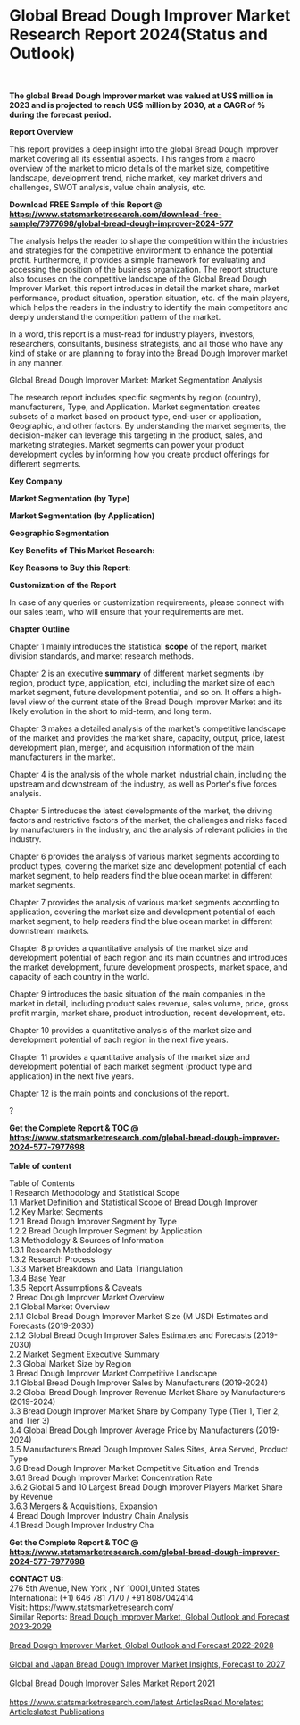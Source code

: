 <h1>Global Bread Dough Improver Market Research Report 2024(Status and Outlook)</h1><br/><p><strong>The global Bread Dough Improver market was valued at US$ million in 2023 and is projected to reach US$ million by 2030, at a <strong>CAGR</strong> of % during the forecast period.</strong></p><p><strong>Report Overview</strong></p><p>This report provides a deep insight into the global Bread Dough Improver market covering all its essential aspects. This ranges from a macro overview of the market to micro details of the market size, competitive landscape, development trend, niche market, key market drivers and challenges, SWOT analysis, value chain analysis, etc.</p><p><strong>Download FREE Sample of this Report @ <a href="https://www.statsmarketresearch.com/download-free-sample/7977698/global-bread-dough-improver-2024-577">https://www.statsmarketresearch.com/download-free-sample/7977698/global-bread-dough-improver-2024-577</a></strong></p><p>The analysis helps the reader to shape the competition within the industries and strategies for the competitive environment to enhance the potential profit. Furthermore, it provides a simple framework for evaluating and accessing the position of the business organization. The report structure also focuses on the competitive landscape of the Global Bread Dough Improver Market, this report introduces in detail the market share, market performance, product situation, operation situation, etc. of the main players, which helps the readers in the industry to identify the main competitors and deeply understand the competition pattern of the market.</p><p>In a word, this report is a must-read for industry players, investors, researchers, consultants, business strategists, and all those who have any kind of stake or are planning to foray into the Bread Dough Improver market in any manner.</p><p>Global Bread Dough Improver Market: Market Segmentation Analysis</p><p>The research report includes specific segments by region (country), manufacturers, Type, and Application. Market segmentation creates subsets of a market based on product type, end-user or application, Geographic, and other factors. By understanding the market segments, the decision-maker can leverage this targeting in the product, sales, and marketing strategies. Market segments can power your product development cycles by informing how you create product offerings for different segments.</p><p><strong>Key Company</strong></p><p><strong>Market Segmentation (by Type)</strong></p><p><strong>Market Segmentation (<strong>by Application</strong>)</strong></p><p><strong>Geographic Segmentation</strong></p><p><strong>Key Benefits of This Market Research:</strong></p><p><strong>Key <strong>Reasons to Buy</strong> this Report:</strong></p><p><strong>Customization of the Report</strong></p><p>In case of any queries or customization requirements, please connect with our sales team, who will ensure that your requirements are met.</p><p><strong>Chapter Outline</strong></p><p>Chapter 1 mainly introduces the statistical <strong>scope</strong> of the report, market division standards, and market research methods.</p><p>Chapter 2 is an executive <strong>summary</strong> of different market segments (by region, product type, application, etc), including the market size of each market segment, future development potential, and so on. It offers a high-level view of the current state of the Bread Dough Improver Market and its likely evolution in the short to mid-term, and long term.</p><p>Chapter 3 makes a detailed analysis of the market's competitive landscape of the market and provides the market share, capacity, output, price, latest development plan, merger, and acquisition information of the main manufacturers in the market.</p><p>Chapter 4 is the analysis of the whole market industrial chain, including the upstream and downstream of the industry, as well as Porter's five forces analysis.</p><p>Chapter 5 introduces the latest developments of the market, the driving factors and restrictive factors of the market, the challenges and risks faced by manufacturers in the industry, and the analysis of relevant policies in the industry.</p><p>Chapter 6 provides the analysis of various market segments according to product types, covering the market size and development potential of each market segment, to help readers find the blue ocean market in different market segments.</p><p>Chapter 7 provides the analysis of various market segments according to application, covering the market size and development potential of each market segment, to help readers find the blue ocean market in different downstream markets.</p><p>Chapter 8 provides a quantitative analysis of the market size and development potential of each region and its main countries and introduces the market development, future development prospects, market space, and capacity of each country in the world.</p><p>Chapter 9 introduces the basic situation of the main companies in the market in detail, including product sales revenue, sales volume, price, gross profit margin, market share, product introduction, recent development, etc.</p><p>Chapter 10 provides a quantitative analysis of the market size and development potential of each region in the next five years.</p><p>Chapter 11 provides a quantitative analysis of the market size and development potential of each market segment (product type and application) in the next five years.</p><p>Chapter 12 is the main points and conclusions of the report.</p><p>? </p><div><b>Get the Complete Report & TOC @ <a href="https://www.statsmarketresearch.com/global-bread-dough-improver-2024-577-7977698">https://www.statsmarketresearch.com/global-bread-dough-improver-2024-577-7977698</a></b></div><br><b>Table of content</b><p>Table of Contents<br />1 Research Methodology and Statistical Scope<br />1.1 Market Definition and Statistical Scope of Bread Dough Improver<br />1.2 Key Market Segments<br />1.2.1 Bread Dough Improver Segment by Type<br />1.2.2 Bread Dough Improver Segment by Application<br />1.3 Methodology & Sources of Information<br />1.3.1 Research Methodology<br />1.3.2 Research Process<br />1.3.3 Market Breakdown and Data Triangulation<br />1.3.4 Base Year<br />1.3.5 Report Assumptions & Caveats<br />2 Bread Dough Improver Market Overview<br />2.1 Global Market Overview<br />2.1.1 Global Bread Dough Improver Market Size (M USD) Estimates and Forecasts (2019-2030)<br />2.1.2 Global Bread Dough Improver Sales Estimates and Forecasts (2019-2030)<br />2.2 Market Segment Executive Summary<br />2.3 Global Market Size by Region<br />3 Bread Dough Improver Market Competitive Landscape<br />3.1 Global Bread Dough Improver Sales by Manufacturers (2019-2024)<br />3.2 Global Bread Dough Improver Revenue Market Share by Manufacturers (2019-2024)<br />3.3 Bread Dough Improver Market Share by Company Type (Tier 1, Tier 2, and Tier 3)<br />3.4 Global Bread Dough Improver Average Price by Manufacturers (2019-2024)<br />3.5 Manufacturers Bread Dough Improver Sales Sites, Area Served, Product Type<br />3.6 Bread Dough Improver Market Competitive Situation and Trends<br />3.6.1 Bread Dough Improver Market Concentration Rate<br />3.6.2 Global 5 and 10 Largest Bread Dough Improver Players Market Share by Revenue<br />3.6.3 Mergers & Acquisitions, Expansion<br />4 Bread Dough Improver Industry Chain Analysis<br />4.1 Bread Dough Improver Industry Cha<br><div><b>Get the Complete Report & TOC @ <a href="https://www.statsmarketresearch.com/global-bread-dough-improver-2024-577-7977698">https://www.statsmarketresearch.com/global-bread-dough-improver-2024-577-7977698</a></b></div></p> <b>CONTACT US:</b><br>276 5th Avenue, New York , NY 10001,United States<br>International: (+1) 646 781 7170 / +91 8087042414<br>Visit: <a href="https://www.statsmarketresearch.com/">https://www.statsmarketresearch.com/</a><br>Similar Reports: <a href="https://www.statsmarketresearch.com/global-bread-dough-improver-2024-577-7977698">Bread Dough Improver Market, Global Outlook and Forecast 2023-2029</a><br/><br/><a href="https://www.statsmarketresearch.com/global-bread-dough-improver-2024-577-7977698">Bread Dough Improver Market, Global Outlook and Forecast 2022-2028</a><br/><br/><a href="https://www.statsmarketresearch.com/global-bread-dough-improver-2024-577-7977698">Global and Japan Bread Dough Improver Market Insights, Forecast to 2027</a><br/><br/><a href="https://www.statsmarketresearch.com/global-bread-dough-improver-2024-577-7977698">Global Bread Dough Improver Sales Market Report 2021</a><br/><br/><a href="https://gyeongbokgung.com">https://www.statsmarketresearch.com/</a><a href="https://hallyeomaritime.com">latest Articles</a><a href="https://jingwansa.com">Read More</a><a href=https://nguoiviet.jp/">latest Articles</a><a href="https://www.intelmarketresearch.com/">latest Publications</a>